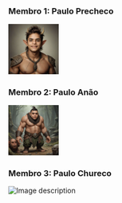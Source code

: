 ### Membro 1: Paulo Precheco

<p>
 <img src="./img/49c6dd5e968c4b57-1.jpeg" width="20%" alt="Image description">
</p> 



### Membro 2: Paulo Anão
<p>
 <img src="./img/PauloRibeiro.jpeg" width="20%" alt="Image description">
</p> 


### Membro 3: Paulo Chureco
<p>
 <img src="./img/00a9a2bcc91de7fb-1.jpeg" width="20%" alt="Image description">
</p>
